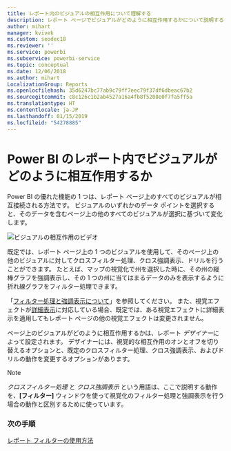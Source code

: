 ```yaml
---
title: レポート内のビジュアルの相互作用について理解する
description: レポート ページでビジュアルがどのように相互作用するかについて説明する Power BI エンド ユーザー向けドキュメント。
author: mihart
manager: kvivek
ms.custom: seodec18
ms.reviewer: ''
ms.service: powerbi
ms.subservice: powerbi-service
ms.topic: conceptual
ms.date: 12/06/2018
ms.author: mihart
LocalizationGroup: Reports
ms.openlocfilehash: 35d6247bc77ab9c79ff7eec79f37df6dbeac67b2
ms.sourcegitcommit: c8c126c1b2ab4527a16a4fb8f5208e0f7fa5ff5a
ms.translationtype: HT
ms.contentlocale: ja-JP
ms.lasthandoff: 01/15/2019
ms.locfileid: "54278885"
---
```

# <a name="how-visuals-cross-filter-each-other-in-a-power-bi-report"></a>Power BI のレポート内でビジュアルがどのように相互作用するか
Power BI の優れた機能の 1 つは、レポート ページ上のすべてのビジュアルが相互接続される方法です。 ビジュアルのいずれかのデータ ポイントを選択すると、そのデータを含むページ上の他のすべてのビジュアルが選択に基づいて変化します。 

![ビジュアルの相互作用のビデオ](media/end-user-interactions/interactions.gif)

既定では、レポート ページ上の 1 つのビジュアルを使用して、そのページ上の他のビジュアルに対してクロスフィルター処理、クロス強調表示、ドリルを行うことができます。 たとえば、マップの視覚化で州を選択した時に、その州の縦棒グラフを強調表示し、その 1 つの州に当てはまるデータのみを表示するように折れ線グラフをフィルター処理できます。

「[フィルター処理と強調表示について](../power-bi-reports-filters-and-highlighting.md)」を参照してください。 また、視覚エフェクトが[詳細表示](../power-bi-visualization-drill-down.md)に対応している場合、既定では、ある視覚エフェクトに詳細表示を適用してもレポート ページの他の視覚エフェクトは変更されません。 

ページ上のビジュアルがどのように相互作用するかは、レポート *デザイナー*によって設定されます。 デザイナーには、視覚的な相互作用のオンとオフを切り替えるオプションと、既定のクロスフィルター処理、クロス強調表示、およびドリルの動作を変更するオプションがあります。
  
> [!NOTE]
> *クロスフィルター処理* と *クロス強調表示* という用語は、ここで説明する動作を、**[フィルター]** ウィンドウを使って視覚化のフィルター処理と強調表示を行う場合の動作と区別するために使っています。  

### <a name="next-steps"></a>次の手順
[レポート フィルターの使用方法](../power-bi-how-to-report-filter.md)
